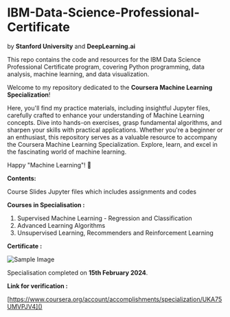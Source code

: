 # IBM-Data-Science-Professional-Certificate

by **Stanford University** and **DeepLearning.ai**

This repo contains the code and resources for the IBM Data Science Professional Certificate program, covering Python programming, data analysis, machine learning, and data visualization.



Welcome to my repository dedicated to the **Coursera Machine Learning Specialization**!

Here, you'll find my practice materials, including insightful Jupyter files, carefully crafted to enhance your understanding of Machine Learning concepts. Dive into hands-on exercises, grasp fundamental algorithms, and sharpen your skills with practical applications. Whether you're a beginner or an enthusiast, this repository serves as a valuable resource to accompany the Coursera Machine Learning Specialization. Explore, learn, and excel in the fascinating world of machine learning.

Happy "Machine Learning"! 🚀

**Contents:**

Course Slides
Jupyter files which includes assignments and codes

**Courses in Specialisation :**

1. Supervised Machine Learning - Regression and Classification
2. Advanced Learning Algorithms
3. Unsupervised Learning, Recommenders and Reinforcement Learning

**Certificate :**

![Sample Image](specialisation_certificate/Rahul_Bhoyar_Certificate.jpg)

Specialisation completed on **15th February 2024**.

**Link for verification :**

[https://www.coursera.org/account/accomplishments/specialization/UKA75UMVPJV4]()
